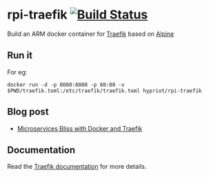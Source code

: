 # rpi-traefik [![Build Status](https://travis-ci.org/hypriot/rpi-traefik.svg?branch=master)](https://travis-ci.org/hypriot/rpi-traefik)

Build an ARM docker container for [Traefik](https://traefik.io/) based on [Alpine](http://alpinelinux.org/)

## Run it

For eg:

```
docker run -d -p 8080:8080 -p 80:80 -v $PWD/traefik.toml:/etc/traefik/traefik.toml hypriot/rpi-traefik
```

## Blog post

* [Microservices Bliss with Docker and Traefik](http://blog.hypriot.com/post/microservices-bliss-with-docker-and-traefik/)

## Documentation

Read the [Traefik documentation](https://docs.traefik.io/) for more details.

